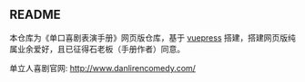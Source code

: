 ## README

本仓库为《单口喜剧表演手册》网页版仓库，基于 [vuepress](https://vuepress.vuejs.org/zh/) 搭建，搭建网页版纯属业余爱好，且已征得石老板（手册作者）同意。

单立人喜剧官网: http://www.danlirencomedy.com/